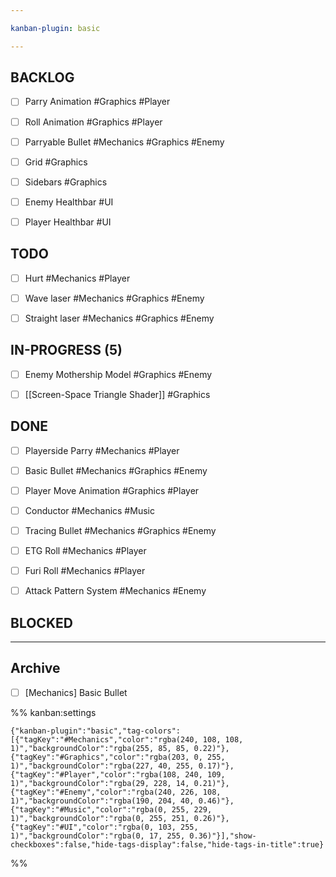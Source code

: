 ```yaml
---

kanban-plugin: basic

---
```


## BACKLOG

- [ ] Parry Animation #Graphics #Player
- [ ] Roll Animation #Graphics #Player
- [ ] Parryable Bullet #Mechanics #Graphics #Enemy
- [ ] Grid #Graphics
- [ ] Sidebars #Graphics
- [ ] Enemy Healthbar #UI
- [ ] Player Healthbar #UI


## TODO

- [ ] Hurt #Mechanics #Player
- [ ] Wave laser #Mechanics #Graphics #Enemy
- [ ] Straight laser #Mechanics #Graphics #Enemy


## IN-PROGRESS (5)

- [ ] Enemy Mothership Model #Graphics #Enemy
- [ ] [[Screen-Space Triangle Shader]] #Graphics


## DONE

- [ ] Playerside Parry #Mechanics #Player
- [ ] Basic Bullet #Mechanics #Graphics #Enemy
- [ ] Player Move Animation #Graphics #Player
- [ ] Conductor #Mechanics #Music
- [ ] Tracing Bullet #Mechanics #Graphics #Enemy
- [ ] ETG Roll #Mechanics #Player
- [ ] Furi Roll #Mechanics #Player
- [ ] Attack Pattern System #Mechanics #Enemy


## BLOCKED



***

## Archive

- [ ] [Mechanics] Basic Bullet

%% kanban:settings
```
{"kanban-plugin":"basic","tag-colors":[{"tagKey":"#Mechanics","color":"rgba(240, 108, 108, 1)","backgroundColor":"rgba(255, 85, 85, 0.22)"},{"tagKey":"#Graphics","color":"rgba(203, 0, 255, 1)","backgroundColor":"rgba(227, 40, 255, 0.17)"},{"tagKey":"#Player","color":"rgba(108, 240, 109, 1)","backgroundColor":"rgba(29, 228, 14, 0.21)"},{"tagKey":"#Enemy","color":"rgba(240, 226, 108, 1)","backgroundColor":"rgba(190, 204, 40, 0.46)"},{"tagKey":"#Music","color":"rgba(0, 255, 229, 1)","backgroundColor":"rgba(0, 255, 251, 0.26)"},{"tagKey":"#UI","color":"rgba(0, 103, 255, 1)","backgroundColor":"rgba(0, 17, 255, 0.36)"}],"show-checkboxes":false,"hide-tags-display":false,"hide-tags-in-title":true}
```
%%